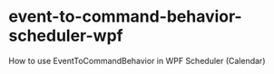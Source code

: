 # event-to-command-behavior-scheduler-wpf
How to use EventToCommandBehavior in WPF Scheduler (Calendar)
